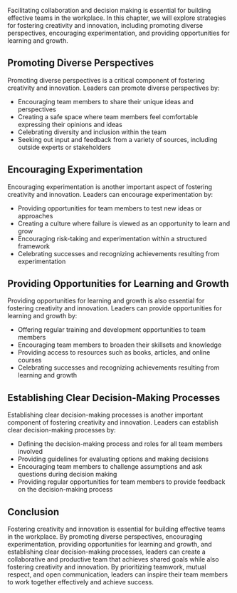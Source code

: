 
Facilitating collaboration and decision making is essential for building effective teams in the workplace. In this chapter, we will explore strategies for fostering creativity and innovation, including promoting diverse perspectives, encouraging experimentation, and providing opportunities for learning and growth.

Promoting Diverse Perspectives
------------------------------

Promoting diverse perspectives is a critical component of fostering creativity and innovation. Leaders can promote diverse perspectives by:

* Encouraging team members to share their unique ideas and perspectives
* Creating a safe space where team members feel comfortable expressing their opinions and ideas
* Celebrating diversity and inclusion within the team
* Seeking out input and feedback from a variety of sources, including outside experts or stakeholders

Encouraging Experimentation
---------------------------

Encouraging experimentation is another important aspect of fostering creativity and innovation. Leaders can encourage experimentation by:

* Providing opportunities for team members to test new ideas or approaches
* Creating a culture where failure is viewed as an opportunity to learn and grow
* Encouraging risk-taking and experimentation within a structured framework
* Celebrating successes and recognizing achievements resulting from experimentation

Providing Opportunities for Learning and Growth
-----------------------------------------------

Providing opportunities for learning and growth is also essential for fostering creativity and innovation. Leaders can provide opportunities for learning and growth by:

* Offering regular training and development opportunities to team members
* Encouraging team members to broaden their skillsets and knowledge
* Providing access to resources such as books, articles, and online courses
* Celebrating successes and recognizing achievements resulting from learning and growth

Establishing Clear Decision-Making Processes
--------------------------------------------

Establishing clear decision-making processes is another important component of fostering creativity and innovation. Leaders can establish clear decision-making processes by:

* Defining the decision-making process and roles for all team members involved
* Providing guidelines for evaluating options and making decisions
* Encouraging team members to challenge assumptions and ask questions during decision making
* Providing regular opportunities for team members to provide feedback on the decision-making process

Conclusion
----------

Fostering creativity and innovation is essential for building effective teams in the workplace. By promoting diverse perspectives, encouraging experimentation, providing opportunities for learning and growth, and establishing clear decision-making processes, leaders can create a collaborative and productive team that achieves shared goals while also fostering creativity and innovation. By prioritizing teamwork, mutual respect, and open communication, leaders can inspire their team members to work together effectively and achieve success.
